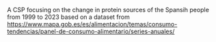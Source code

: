 A CSP focusing on the change in protein sources of the Spansih people from 1999 to 2023 based on a dataset from https://www.mapa.gob.es/es/alimentacion/temas/consumo-tendencias/panel-de-consumo-alimentario/series-anuales/
